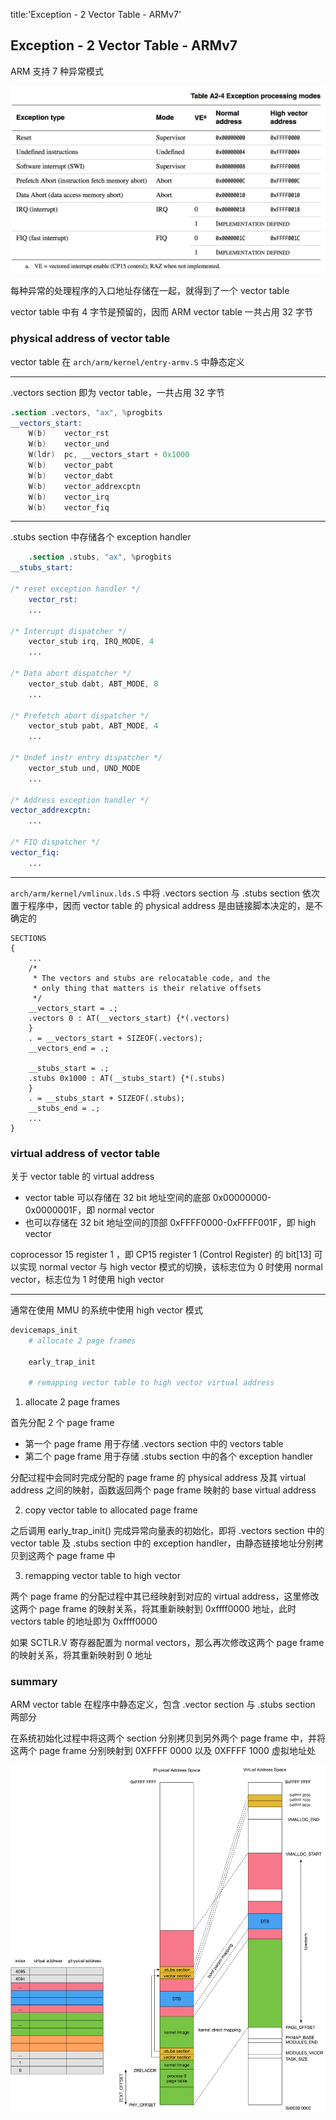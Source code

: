 title:'Exception - 2 Vector Table - ARMv7'
## Exception - 2 Vector Table - ARMv7

ARM 支持 7 种异常模式

![arm_vector](media/16077409063877/14779810878779.jpg)

每种异常的处理程序的入口地址存储在一起，就得到了一个 vector table

vector table 中有 4 字节是预留的，因而 ARM vector table 一共占用 32 字节


### physical address of vector table 

vector table 在 `arch/arm/kernel/entry-armv.S` 中静态定义

---

.vectors section 即为 vector table，一共占用 32 字节

```s
.section .vectors, "ax", %progbits
__vectors_start:
	W(b)	vector_rst
	W(b)	vector_und
	W(ldr)	pc, __vectors_start + 0x1000
	W(b)	vector_pabt
	W(b)	vector_dabt
	W(b)	vector_addrexcptn
	W(b)	vector_irq
	W(b)	vector_fiq
```

---

.stubs section 中存储各个 exception handler

```s
	.section .stubs, "ax", %progbits
__stubs_start:

/* reset exception handler */
	vector_rst:
	...

/* Interrupt dispatcher */
	vector_stub	irq, IRQ_MODE, 4
	...

/* Data abort dispatcher */
	vector_stub	dabt, ABT_MODE, 8
	...

/* Prefetch abort dispatcher */
	vector_stub	pabt, ABT_MODE, 4
	...

/* Undef instr entry dispatcher */
	vector_stub	und, UND_MODE
	...

/* Address exception handler */
vector_addrexcptn:
	...

/* FIQ dispatcher */
vector_fiq:
	...
```

---

`arch/arm/kernel/vmlinux.lds.S` 中将 .vectors section 与 .stubs section 依次置于程序中，因而 vector table 的 physical address 是由链接脚本决定的，是不确定的

```lds
SECTIONS
{
	...
	/*
	 * The vectors and stubs are relocatable code, and the
	 * only thing that matters is their relative offsets
	 */
	__vectors_start = .;
	.vectors 0 : AT(__vectors_start) {*(.vectors)
	}
	. = __vectors_start + SIZEOF(.vectors);
	__vectors_end = .;

	__stubs_start = .;
	.stubs 0x1000 : AT(__stubs_start) {*(.stubs)
	}
	. = __stubs_start + SIZEOF(.stubs);
	__stubs_end = .;
	...
}
```


### virtual address of vector table 

关于 vector table 的 virtual address

- vector table 可以存储在 32 bit 地址空间的底部 0x00000000-0x0000001F，即 normal vector
- 也可以存储在 32 bit 地址空间的顶部 0xFFFF0000-0xFFFF001F，即 high vector

coprocessor 15 register 1 ，即 CP15 register 1 (Control Register) 的 bit[13] 可以实现 normal vector 与 high vector 模式的切换，该标志位为 0 时使用 normal vector，标志位为 1 时使用 high vector

---

通常在使用 MMU 的系统中使用 high vector 模式

```sh
devicemaps_init
    # allocate 2 page frames
    
    early_trap_init
    
    # remapping vector table to high vector virtual address
```

1. allocate 2 page frames

首先分配 2 个 page frame

- 第一个 page frame 用于存储 .vectors section 中的 vectors table
- 第二个 page frame 用于存储 .stubs section 中的各个 exception handler

分配过程中会同时完成分配的 page frame 的 physical address 及其 virtual address 之间的映射，函数返回两个 page frame 映射的 base virtual address


2. copy vector table to allocated page frame

之后调用 early_trap_init() 完成异常向量表的初始化，即将 .vectors section 中的 vector table 及 .stubs section 中的 exception handler，由静态链接地址分别拷贝到这两个 page frame 中


3. remapping vector table to high vector

两个 page frame 的分配过程中其已经映射到对应的 virtual address，这里修改这两个 page frame 的映射关系，将其重新映射到 0xffff0000 地址，此时 vectors table 的地址即为 0xffff0000

如果 SCTLR.V 寄存器配置为 normal vectors，那么再次修改这两个 page frame 的映射关系，将其重新映射到 0 地址


### summary

ARM vector table 在程序中静态定义，包含 .vector section 与 .stubs section 两部分

在系统初始化过程中将这两个 section 分别拷贝到另外两个 page frame 中，并将这两个 page frame 分别映射到 0XFFFF 0000 以及 0XFFFF 1000 虚拟地址处

![vector_page](media/16077409063877/vector_page.png)


